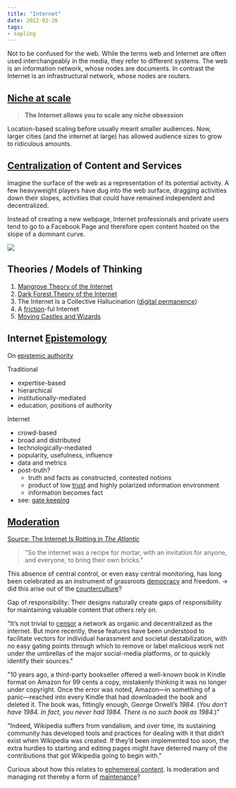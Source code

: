 ```yaml
---
title: "Internet"
date: 2022-02-26
tags:
- sapling
---
```


Not to be confused for the web. While the terms web and Internet are often used interchangeably in the media, they refer to different systems. The web is an information network, whose nodes are documents. In contrast the Internet is an infrastructural network, whose nodes are routers.

## [Niche at scale](thoughts/niche%20at%20scale.md)

> **The Internet allows you to scale any niche obsession**

Location-based scaling before usually meant smaller audiences. Now, larger cities (and the internet at large) has allowed audience sizes to grow to ridiculous amounts.

## [Centralization](thoughts/decentralization.md) of Content and Services
Imagine the surface of the web as a representation of its potential activity. A few heavyweight players have dug into the web surface, dragging activities down their slopes, activities that could have remained independent and decentralized.

Instead of creating a new webpage, Internet professionals and private users tend to go to a Facebook Page and therefore open content hosted on the slope of a dominant curve. 

![](/thoughts/images/Slope%20Metaphor%20of%20the%20Internet.png)

## Theories / Models of Thinking
1. [Mangrove Theory of the Internet](thoughts/Mangrove%20Theory%20of%20the%20Internet.md)
2. [Dark Forest Theory of the Internet](thoughts/Dark%20Forest%20Theory%20of%20the%20Internet.md)
3. The Internet Is a Collective Hallucination ([digital permanence](thoughts/digital%20permanence.md))
4. A [friction](thoughts/friction.md)-ful Internet
5. [Moving Castles and Wizards](thoughts/Moving%20Castles.md)

## Internet [Epistemology](thoughts/epistemology.md)
On [epistemic authority](thoughts/epistemic%20authority.md)

Traditional
- expertise-based
- hierarchical
- institutionally-mediated
- education, positions of authority

Internet
- crowd-based
- broad and distributed
- technologically-mediated
- popularity, usefulness, influence
- data and metrics
- post-truth?
	- truth and facts as constructed, contested notions
	- product of low [trust](thoughts/trust.md) and highly polarized information environment
	- information becomes fact
- see: [gate keeping](thoughts/gate%20keeping.md)

## [Moderation](thoughts/Moderation.md)
[Source: The Internet Is Rotting in *The Atlantic*](https://www.theatlantic.com/technology/archive/2021/06/the-internet-is-a-collective-hallucination/619320/)

> "So the internet was a recipe for mortar, with an invitation for anyone, and everyone, to bring their own bricks."

This absence of central control, or even easy central monitoring, has long been celebrated as an instrument of grassroots [democracy](thoughts/democracy.md) and freedom. -> did this arise out of the [counterculture](thoughts/From%20Counterculture%20to%20Cyberculture.md)?

Gap of responsibility: Their designs naturally create gaps of responsibility for maintaining valuable content that others rely on.

"It’s not trivial to [censor](thoughts/censorship.md) a network as organic and decentralized as the internet. But more recently, these features have been understood to facilitate vectors for individual harassment and societal destabilization, with no easy gating points through which to remove or label malicious work not under the umbrellas of the major social-media platforms, or to quickly identify their sources."

"10 years ago, a third-party bookseller offered a well-known book in Kindle format on Amazon for 99 cents a copy, mistakenly thinking it was no longer under copyright. Once the error was noted, Amazon—in something of a panic—reached into every Kindle that had downloaded the book and deleted it. The book was, fittingly enough, George Orwell’s _1984_. (_You don’t have 1984. In fact, you never had 1984. There is no such book as 1984._)"

"Indeed, Wikipedia suffers from vandalism, and over time, its sustaining community has developed tools and practices for dealing with it that didn’t exist when Wikipedia was created. If they’d been implemented too soon, the extra hurdles to starting and editing pages might have deterred many of the contributions that got Wikipedia going to begin with."

Curious about how this relates to [ephemereal content](thoughts/ephemereal%20content.md). Is moderation and managing rot thereby a form of [maintenance](thoughts/creation%20vs%20maintenance.md)?